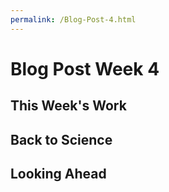 ```yaml
---
permalink: /Blog-Post-4.html
---
```

# Blog Post Week 4

## This Week's Work

## Back to Science

## Looking Ahead

